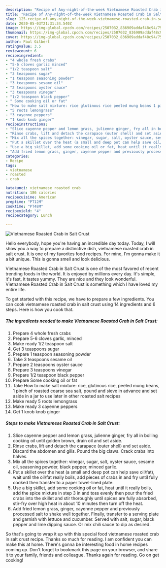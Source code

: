 ```yaml
---
description: "Recipe of Any-night-of-the-week Vietnamese Roasted Crab in Salt Crust"
title: "Recipe of Any-night-of-the-week Vietnamese Roasted Crab in Salt Crust"
slug: 125-recipe-of-any-night-of-the-week-vietnamese-roasted-crab-in-salt-crust
date: 2020-05-03T21:31:34.540Z
image: https://img-global.cpcdn.com/recipes/2507032_836909addaf48c94/751x532cq70/vietnamese-roasted-crab-in-salt-crust-recipe-main-photo.jpg
thumbnail: https://img-global.cpcdn.com/recipes/2507032_836909addaf48c94/751x532cq70/vietnamese-roasted-crab-in-salt-crust-recipe-main-photo.jpg
cover: https://img-global.cpcdn.com/recipes/2507032_836909addaf48c94/751x532cq70/vietnamese-roasted-crab-in-salt-crust-recipe-main-photo.jpg
author: Paul Gilbert
ratingvalue: 3.5
reviewcount: 6
recipeingredient:
- "4 whole fresh crabs"
- "5-6 cloves garlic minced"
- "1/2 teaspoon salt"
- "3 teaspoons sugar"
- "1 teaspoon seasoning powder"
- "3 teaspoons sesame oil"
- "2 teaspoons oyster sauce"
- "3 teaspoons vinegar"
- "1/2 teaspoon black pepper"
- " Some cooking oil or fat"
- "How to make salt mixture: rice glutinous rice peeled mung beans 1 pinch of roasted coarse sea salt pound and sieve in advance and set aside in a jar to use later in other roasted salt recipes"
- "5 roots lemongrass"
- "3 cayenne peppers"
- "1 knob knob ginger"
recipeinstructions:
- "Slice cayenne pepper and lemon grass, julienne ginger, fry all in boiling cooking oil until golden brown, drain oil and set aside."
- "Rinse crabs, lift and detach the carapace (outer shell) and set aside. Discard the  abdomen and gills. Pound the big claws. Crack crabs into halves."
- "Mix all the spices together: vinegar, sugar, salt, oyster sauce, sesame oil, seasoning powder, black pepper, minced garlic."
- "Put a skillet over the heat (a small and deep pot can help save oil/fat), wait until the oil/fat really boils, add pieces of crabs in and fry until fully cooked then transfer to a paper towel-lined plate."
- "Use a big skillet, add some cooking oil or fat, heat until it really boils, add the spice mixture in step 3 in and toss evenly then pour the fried crabs into the skillet and stir thoroughly until spices are fully absorbed, stir-fry over high heat in about 10 minutes then turn off the heat."
- "Add fried lemon grass, ginger, cayenne pepper and previously processed salt to shake well together. Finally, transfer to a serving plate and garnish with lettuce and cucumber. Served with salt, sugar, black pepper and lime dipping sauce. Or mix chili sauce to dip as desired."
categories:
- Recipe
tags:
- vietnamese
- roasted
- crab

katakunci: vietnamese roasted crab 
nutrition: 186 calories
recipecuisine: American
preptime: "PT12M"
cooktime: "PT48M"
recipeyield: "4"
recipecategory: Lunch

---
```



![Vietnamese Roasted Crab in Salt Crust](https://img-global.cpcdn.com/recipes/2507032_836909addaf48c94/751x532cq70/vietnamese-roasted-crab-in-salt-crust-recipe-main-photo.jpg)

Hello everybody, hope you're having an incredible day today. Today, I will show you a way to prepare a distinctive dish, vietnamese roasted crab in salt crust. It is one of my favorites food recipes. For mine, I'm gonna make it a bit unique. This is gonna smell and look delicious.

Vietnamese Roasted Crab in Salt Crust is one of the most favored of recent trending foods in the world. It is enjoyed by millions every day. It's simple, it's fast, it tastes yummy. They are nice and they look wonderful. Vietnamese Roasted Crab in Salt Crust is something which I have loved my entire life.




To get started with this recipe, we have to prepare a few ingredients. You can cook vietnamese roasted crab in salt crust using 14 ingredients and 6 steps. Here is how you cook that.

<!--inarticleads1-->

##### The ingredients needed to make Vietnamese Roasted Crab in Salt Crust:

1. Prepare 4 whole fresh crabs
1. Prepare 5-6 cloves garlic, minced
1. Make ready 1/2 teaspoon salt
1. Get 3 teaspoons sugar
1. Prepare 1 teaspoon seasoning powder
1. Take 3 teaspoons sesame oil
1. Prepare 2 teaspoons oyster sauce
1. Prepare 3 teaspoons vinegar
1. Prepare 1/2 teaspoon black pepper
1. Prepare  Some cooking oil or fat
1. Take How to make salt mixture: rice, glutinous rice, peeled mung beans, 1 pinch of roasted coarse sea salt, pound and sieve in advance and set aside in a jar to use later in other roasted salt recipes
1. Make ready 5 roots lemongrass
1. Make ready 3 cayenne peppers
1. Get 1 knob knob ginger




<!--inarticleads2-->

##### Steps to make Vietnamese Roasted Crab in Salt Crust:

1. Slice cayenne pepper and lemon grass, julienne ginger, fry all in boiling cooking oil until golden brown, drain oil and set aside.
1. Rinse crabs, lift and detach the carapace (outer shell) and set aside. Discard the  abdomen and gills. Pound the big claws. Crack crabs into halves.
1. Mix all the spices together: vinegar, sugar, salt, oyster sauce, sesame oil, seasoning powder, black pepper, minced garlic.
1. Put a skillet over the heat (a small and deep pot can help save oil/fat), wait until the oil/fat really boils, add pieces of crabs in and fry until fully cooked then transfer to a paper towel-lined plate.
1. Use a big skillet, add some cooking oil or fat, heat until it really boils, add the spice mixture in step 3 in and toss evenly then pour the fried crabs into the skillet and stir thoroughly until spices are fully absorbed, stir-fry over high heat in about 10 minutes then turn off the heat.
1. Add fried lemon grass, ginger, cayenne pepper and previously processed salt to shake well together. Finally, transfer to a serving plate and garnish with lettuce and cucumber. Served with salt, sugar, black pepper and lime dipping sauce. Or mix chili sauce to dip as desired.




So that's going to wrap it up with this special food vietnamese roasted crab in salt crust recipe. Thanks so much for reading. I am confident you can make this at home. There's gonna be interesting food in home recipes coming up. Don't forget to bookmark this page on your browser, and share it to your family, friends and colleague. Thanks again for reading. Go on get cooking!
